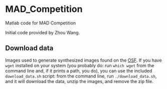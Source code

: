 # MAD_Competition

Matlab code for MAD Competition

Initial code provided by Zhou Wang.

## Download data

Images used to generate synthesized images found on the
[OSF](https://osf.io/gbuv6/). If you have `wget` installed on your system (you
probably do: run `which wget` from the command line and, if it prints a path,
you do), you can use the included `download_data.sh` script: from the command
line, run `./download_data.sh`, and it will download the data, unzip the images,
and remove the zip file.
